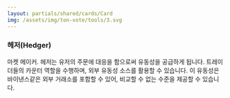 ```yaml
---
layout: partials/shared/cards/Card
img: /assets/img/ton-vote/tools/3.svg
---
```


### 헤저(Hedger)

마켓 메이커. 헤저는 유저의 주문에 대응을 함으로써 유동성을 공급하게 됩니다. 트레이더들의 카운터 역할을 수행하며, 외부 유동성 소스를 활용할 수 있습니다. 이 유동성은 바이낸스같은 외부 거래소를 포함할 수 있어, 비교할 수 없는 수준을 제공할 수 있습니다.
